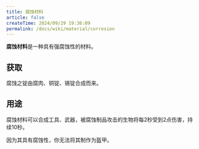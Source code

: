 ```yaml
---
title: 腐蚀材料
article: false
createTime: 2024/09/29 19:36:09
permalink: /docs/wiki/material/corrosion
---
```

**腐蚀材料**是一种具有强腐蚀性的材料。

## 获取
腐蚀之锭由腐肉、铜锭、锡锭合成而来。

## 用途
腐蚀材料可以合成工具、武器，被腐蚀制品攻击的生物将每2秒受到2点伤害，持续10秒。

因为其具有腐蚀性，你无法将其制作为盔甲。